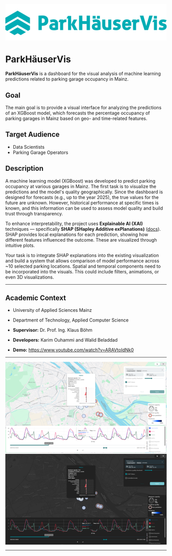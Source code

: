 ![ParkHaeuserVis Logo](/public/logo.png "ParkHäuserVis")

# ParkHäuserVis

**ParkHäuserVis** is a dashboard for the visual analysis of machine learning predictions related to parking garage occupancy in Mainz.

## Goal

The main goal is to provide a visual interface for analyzing the predictions of an XGBoost model, which forecasts the percentage occupancy of parking garages in Mainz based on geo- and time-related features.

## Target Audience

- Data Scientists  
- Parking Garage Operators

## Description

A machine learning model (XGBoost) was developed to predict parking occupancy at various garages in Mainz. The first task is to visualize the predictions and the model's quality geographically. Since the dashboard is designed for forecasts (e.g., up to the year 2025), the true values for the future are unknown. However, historical performance at specific times is known, and this information can be used to assess model quality and build trust through transparency.

To enhance interpretability, the project uses **Explainable AI (XAI)** techniques — specifically **SHAP (SHapley Additive exPlanations)** ([docs](https://shap.readthedocs.io/en/stable/)). SHAP provides local explanations for each prediction, showing how different features influenced the outcome. These are visualized through intuitive plots.

Your task is to integrate SHAP explanations into the existing visualization and build a system that allows comparison of model performance across ~10 selected parking locations. Spatial and temporal components need to be incorporated into the visuals. This could include filters, animations, or even 3D visualizations.

---

## Academic Context

- University of Applied Sciences Mainz

- Department of Technology, Applied Computer Science

- **Supervisor:** Dr. Prof. Ing. Klaus Böhm

- **Developers:** Karim Ouhammi and Walid Beladdad

- **Demo:** https://www.youtube.com/watch?v=ARAVtoIdNk0

---

![Screenshot light mode](/public/screen1.png "Screenshot light mode")
![Screenshot dark mode](/public/screen2.png "Screenshot dark mode")

---
